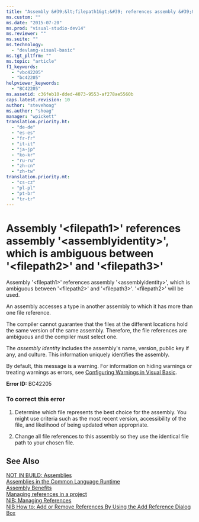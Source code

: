 ```yaml
---
title: "Assembly &#39;&lt;filepath1&gt;&#39; references assembly &#39;&lt;assemblyidentity&gt;&#39;, which is ambiguous between &#39;&lt;filepath2&gt;&#39; and &#39;&lt;filepath3&gt;&#39; | Microsoft Docs"
ms.custom: ""
ms.date: "2015-07-20"
ms.prod: "visual-studio-dev14"
ms.reviewer: ""
ms.suite: ""
ms.technology: 
  - "devlang-visual-basic"
ms.tgt_pltfrm: ""
ms.topic: "article"
f1_keywords: 
  - "vbc42205"
  - "bc42205"
helpviewer_keywords: 
  - "BC42205"
ms.assetid: c36feb10-dded-4073-9553-af278ae5560b
caps.latest.revision: 10
author: "stevehoag"
ms.author: "shoag"
manager: "wpickett"
translation.priority.ht: 
  - "de-de"
  - "es-es"
  - "fr-fr"
  - "it-it"
  - "ja-jp"
  - "ko-kr"
  - "ru-ru"
  - "zh-cn"
  - "zh-tw"
translation.priority.mt: 
  - "cs-cz"
  - "pl-pl"
  - "pt-br"
  - "tr-tr"
---
```

# Assembly &#39;&lt;filepath1&gt;&#39; references assembly &#39;&lt;assemblyidentity&gt;&#39;, which is ambiguous between &#39;&lt;filepath2&gt;&#39; and &#39;&lt;filepath3&gt;&#39;
Assembly '\<filepath1>' references assembly '\<assemblyidentity>', which is ambiguous between '\<filepath2>' and '\<filepath3>'. '\<filepath2>' will be used.  
  
 An assembly accesses a type in another assembly to which it has more than one file reference.  
  
 The compiler cannot guarantee that the files at the different locations hold the same version of the same assembly. Therefore, the file references are ambiguous and the compiler must select one.  
  
 The *assembly identity* includes the assembly's name, version, public key if any, and culture. This information uniquely identifies the assembly.  
  
 By default, this message is a warning. For information on hiding warnings or treating warnings as errors, see [Configuring Warnings in Visual Basic](../ide/configuring-warnings-in-visual-basic.md).  
  
 **Error ID:** BC42205  
  
### To correct this error  
  
1.  Determine which file represents the best choice for the assembly. You might use criteria such as the most recent version, accessibility of the file, and likelihood of being updated when appropriate.  
  
2.  Change all file references to this assembly so they use the identical file path to your chosen file.  
  
## See Also  
 [NOT IN BUILD: Assemblies](http://msdn.microsoft.com/en-us/6c5c7b30-fa78-4f40-b908-120d0743b0e6)   
 [Assemblies in the Common Language Runtime](../Topic/Assemblies%20in%20the%20Common%20Language%20Runtime.md)   
 [Assembly Benefits](../Topic/Assembly%20Benefits.md)   
 [Managing references in a project](../ide/managing-references-in-a-project.md)   
 [NIB: Managing References](http://msdn.microsoft.com/en-us/910912ce-0dc9-4569-9274-32c44a20cb2c)   
 [NIB How to: Add or Remove References By Using the Add Reference Dialog Box](http://msdn.microsoft.com/en-us/3bd75d61-f00c-47c0-86a2-dd1f20e231c9)
